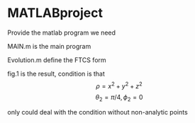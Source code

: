 # MATLABproject
Provide the matlab program we need

MAIN.m is the main program

Evolution.m define the FTCS form

fig.1 is the result, condition is that
$$\rho=x^2+y^2+z^2$$
$$\theta_2 = \pi/4,\phi_2 = 0$$

only could deal with the condition without non-analytic points
